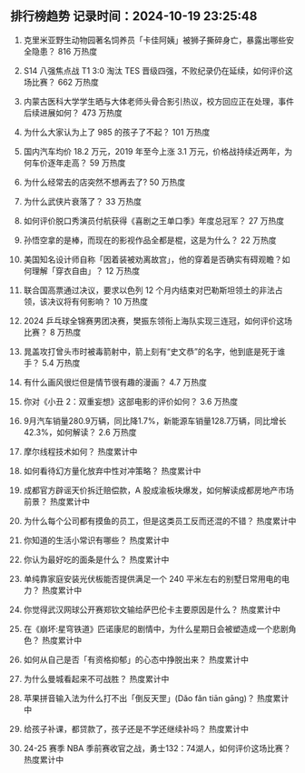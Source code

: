 
## 排行榜趋势 记录时间：2024-10-19 23:25:48
  
  1. 克里米亚野生动物园著名饲养员「卡佳阿姨」被狮子撕碎身亡，暴露出哪些安全隐患？ 816 万热度
    
  2. S14 八强焦点战 T1 3:0 淘汰 TES 晋级四强，不败纪录仍在延续，如何评价这场比赛？ 662 万热度
    
  3. 内蒙古医科大学学生晒与大体老师头骨合影引热议，校方回应正在处理，事件后续进展如何？ 473 万热度
    
  4. 为什么大家认为上了 985 的孩子了不起？ 101 万热度
    
  5. 国内汽车均价 18.2 万元，2019 年至今上涨 3.1 万元，价格战持续近两年，为何车价逐年走高？ 59 万热度
    
  6. 为什么经常去的店突然不想再去了? 50 万热度
    
  7. 为什么武侠片衰落了？ 33 万热度
    
  8. 如何评价脱口秀演员付航获得《喜剧之王单口季》年度总冠军？ 27 万热度
    
  9. 孙悟空拿的是棒，而现在的影视作品全都是棍，这是为什么？ 22 万热度
    
  10. 美国知名设计师自称「因着装被劝离故宫」，他的穿着是否确实有碍观瞻？如何理解「穿衣自由」？ 12 万热度
    
  11. 联合国高票通过决议，要求以色列 12 个月内结束对巴勒斯坦领土的非法占领，该决议将有何影响？ 10 万热度
    
  12. 2024 乒乓球全锦赛男团决赛，樊振东领衔上海队实现三连冠，如何评价这场比赛？ 8 万热度
    
  13. 晁盖攻打曾头市时被毒箭射中，箭上刻有“史文恭”的名字，他到底是死于谁手？ 5.4 万热度
    
  14. 有什么画风很烂但是情节很有趣的漫画？ 4.7 万热度
    
  15. 你对《小丑 2：双重妄想》这部电影的评价如何？ 3.6 万热度
    
  16. 9月汽车销量280.9万辆，同比降1.7%，新能源车销量128.7万辆，同比增长42.3%，如何解读？ 2.6 万热度
    
  17. 摩尔线程技术如何？ 热度累计中
    
  18. 如何看待幻方量化放弃中性对冲策略？ 热度累计中
    
  19. 成都官方辟谣天价拆迁赔偿款，A 股成渝板块爆发，如何解读成都房地产市场前景？ 热度累计中
    
  20. 为什么每个公司都有摸鱼的员工，但是这类员工反而还混的不错？ 热度累计中
    
  21. 你知道的生活小常识有哪些？ 热度累计中
    
  22. 你认为最好吃的面条是什么？ 热度累计中
    
  23. 单纯靠家庭安装光伏板能否提供满足一个 240 平米左右的别墅日常用电的电力？ 热度累计中
    
  24. 你觉得武汉网球公开赛郑钦文输给萨巴伦卡主要原因是什么？ 热度累计中
    
  25. 在《崩坏:星穹铁道》匹诺康尼的剧情中，为什么星期日会被塑造成一个悲剧角色？ 热度累计中
    
  26. 如何从自己是否「有资格抑郁」的心态中挣脱出来？ 热度累计中
    
  27. 为什么曼城看起来不可战胜？ 热度累计中
    
  28. 苹果拼音输入法为什么打不出「倒反天罡」(Dǎo fǎn tiān gāng)？ 热度累计中
    
  29. 给孩子补课，都贷款了，孩子还是不学还继续补吗？ 热度累计中
    
  30. 24-25 赛季 NBA 季前赛收官之战，勇士132：74湖人，如何评价这场比赛？ 热度累计中
    
